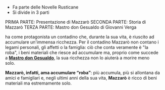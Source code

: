 - Fa parte delle Novelle Rusticane
- Si divide in 3 parti

PRIMA PARTE: Presentazione di Mazzarò
SECONDA PARTE: Storia di Mazzarò
TERZA PARTE: Mastro don Gesualdo di Giovanni Verga

ha come protagonista un contadino che, durante la sua vita, è riuscito ad accumulare un'immensa ricchezza. Per il contadino Mazzarò non contano i legami personali, gli affetti o la famiglia: ciò che conta veramente è "la roba", i beni materiali che riesce ad accumulare ma, proprio come succede a [**Mastro don Gesualdo**](https://www.studenti.it/mastro-don-gesualdo-riassunto-personaggi-analisi.html "mastro don gesualdo scheda libro"), la sua ricchezza non lo aiuterà a morire meno solo. 

**Mazzarò, infatti, ama accumulare “roba”**: più accumula, più si allontana da amici e famigliari e, negli ultimi anni della sua vita, **Mazzarò** è ricco di beni materiali ma estremamente solo.